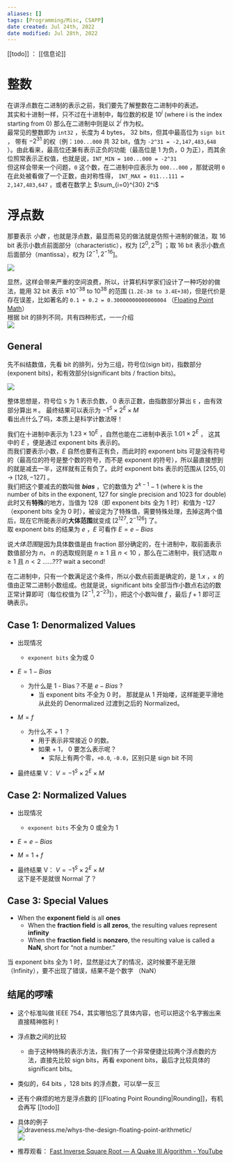 ```yaml
---
aliases: []
tags: [Programming/Misc, CSAPP] 
date created: Jul 24th, 2022
date modified: Jul 28th, 2022
---
```

[[todo]] ： [[信息论]]

# 整数
在讲浮点数在二进制的表示之前，我们要先了解整数在二进制中的表述。  
其实和十进制一样，只不过在十进制中，每位数的权是 $10^i$ (where i is the index starting from 0) 那么在二进制中则是以 $2^i$ 作为权。  
最常见的整数即为 `int32` ，长度为 4 bytes， 32 bits，但其中最高位为 `sign bit` ， 带有 $-2^{31}$ 的权（例：`100...000` 共 32 bit，值为 `-2^31 = -2,147,483,648` ）。由此看来，最高位还兼有表示正负的功能（最高位是 1 为负，0 为正），而其余位照常表示正权值，也就是说，`INT_MIN = 100...000 = -2^31`  
但这样会带来一个问题，`0` 这个数，在二进制中应表示为 `000...000` ，那就说明 `0` 在此处被看做了一个正数，由对称性得， `INT_MAX = 011...111 = 2,147,483,647` ，或者在数学上 $\sum_{i=0}^{30} 2^i$ 

# 浮点数
那要表示 *小数* ，也就是浮点数，最显而易见的做法就是仿照十进制的做法，取 16 bit 表示小数点前面部分（characteristic），权为 $[2^0, 2^{15}]$ ；取 16 bit 表示小数点后面部分（mantissa），权为 $[2^{-1}, 2^{-16}$]。

![](https://img.ynchen.me/2022/07/f379dbf4efea0b9c3c186200810deff0.png)

显然，这样会带来严重的空间浪费，所以，计算机科学家们设计了一种巧妙的做法，能用 32 bit 表示 $\pm 10^{-38}$ to $10^{38}$  的范围 (`1.2E-38 to 3.4E+38`)，但是代价是存在误差，比如著名的 `0.1 + 0.2 = 0.30000000000000004` （[Floating Point Math](https://0.30000000000000004.com/)）  
根据 bit 的排列不同，共有四种形式，一一介绍  
![](https://s2.loli.net/2022/07/09/m7p3aeODVcSbsro.png)

## General
先不纠结数值，先看 bit 的排列，分为三组，符号位(sign bit)，指数部分(exponent bits)，和有效部分(significant bits / fraction bits)。

![](https://img.ynchen.me/2022/07/be05ce41964f6b800dda318eb84800e5.png)

整体思想是，符号位 `S` 为 1 表示负数， 0 表示正数，由指数部分算出 `E` ，由有效部分算出 `M` 。 最终结果可以表示为 $-1^S \times 2^E \times M$  
看出点什么了吗，本质上是科学计数法呀！

我们在十进制中表示为 $1.23 \times 10^E$ ，自然也能在二进制中表示 $1.01 \times 2^E$ ， 这其中的 $E$ ，便是通过 exponent bits 表示的。  
而我们要表示小数，$E$ 自然也要有正有负，而此时的 exponent bits 可是没有符号的（最高位的符号是整个数的符号，而不是 exponent 的符号），所以最直接想到的就是减去一半，这样就有正有负了。此时 exponent bits 表示的范围从 $[255, 0]$ -> $[128, -127]$ 。  
我们把这个要减去的数叫做 ***bias*** ，它的数值为 $2^{k-1} - 1$ (where k is the number of bits in the exponent, 127 for single precision and 1023 for double)  
此时又有**特殊**的地方，当值为 128（即 exponent bits 全为 1 时）和值为 -127 （exponent bits 全为 0 时），被设定为了特殊值，需要特殊处理，去掉这两个值后，现在它所能表示的**大体范围**就变成 $[2^{127} , 2^{-126}]$ 了。  
取 exponent bits 的结果为 $e$ ，$E$ 可看作 $E = e - Bias$

说*大体范围*是因为具体数值是由 fraction 部分确定的，在十进制中，取前面表示数值部分为 $n$， $n$ 的选取规则是 $n \geq 1$ 且 $n < 10$ ，那么在二进制中，我们选取 $n \geq 1$ 且 $n < 2$ ......??? wait a second!

在二进制中，只有一个数满足这个条件，所以小数点前面是确定的，是 $1.x$ ，`x` 的值由正常二进制小数组成。也就是说，significant bits 全部当作小数点右边的数正常计算即可（每位权值为 $[2^{-1}, 2^{-23}]$），把这个小数叫做 $f$ ，最后 $f + 1$ 即可正确表示。

## Case 1: Denormalized Values
- 出现情况
	- `exponent bits` 全为或 0

- $E = 1 - Bias$ 
	- 为什么是 1 - Bias？不是 $e - Bias$ ?
		- 当 exponent bits 不全为 0 时， 那就是从 1 开始喽，这样能更平滑地从此处的 Denormalized 过渡到之后的 Normalized。
- $M = f$
	- 为什么不 + 1 ？
		- 用于表示非常接近 0 的数。
		- 如果 + 1， 0 要怎么表示呢？
			- 实际上有两个零，`+0.0`, `-0.0`，区别只是 sign bit 不同
- 最终结果 V： $V = -1^S \times 2^E \times M$

## Case 2: Normalized Values
- 出现情况
	- `exponent bits` 不全为 0 或全为 1 

- $E = e - Bias$
- $M = 1 + f$
- 最终结果 V： $V = -1^S \times 2^E \times M$  
这下是不是就很 Normal 了？

## Case 3: Special Values
- When the **exponent field** is all **ones**
	- When the **fraction field** is **all zeros**, the resulting values represent **infinity**
	- When the **fraction field** is **nonzero**, the resulting value is called a **NaN**, short for “not a number.”

当 exponent bits 全为 1 时，显然是过大了的情况，这时候要不是无限（Infinity），要不出现了错误，结果不是个数字 （NaN）


## 结尾的啰嗦
- 这个标准叫做 IEEE 754，其实哪怕忘了具体内容，也可以把这个名字搬出来直接精神胜利！
-  浮点数之间的比较
	- 由于这种特殊的表示方法，我们有了一个非常便捷比较两个浮点数的方法，直接先比较 sign bits，再看 exponent bits，最后才比较具体的 significant bits。
- 类似的，64 bits ，128 bits 的浮点数，可以举一反三
- 还有个麻烦的地方是浮点数的 [[Floating Point Rounding|Rounding]]，有机会再写 [[todo]]

- 具体的例子  
![draveness.me/whys-the-design-floating-point-arithmetic/](https://img.ynchen.me/2022/07/11f2dd1279aa17a3aa86419f05c77efd.png)  
![](https://s2.loli.net/2022/07/10/ma4PwZKXDlbQJB6.png)

- 推荐观看： [Fast Inverse Square Root — A Quake III Algorithm - YouTube](https://www.youtube.com/watch?v=p8u_k2LIZyo)